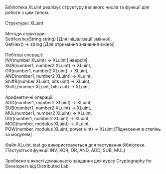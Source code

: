 Бібліотека XLuint реалізує структуру великого числа та функції для роботи з цим типом.\
\
Структури: XLuint\
\
Методи структури:\
SetHex(hexString string) \[Для ініціалізації змінної],\
GetHex() -> string \[Для отримання значення зміної]\
\
Побітові операції:\
INV(number XLuint) -> XLuint \[інверсія],\
XOR(number1, number2 XLuint) -> XLuint,\
OR(number1, number2 XLuint) -> XLuint,\
AND(number1, number2 XLuint) -> XLuint,\
ShiftR(number XLuint, bits uint) -> XLuint,\
ShiftL(number XLuint, bits uint) -> XLuint\
\
Арифметичні операції:\
ADD(number1, number2 XLuint) -> XLuint,\
SUB(number1, number2 XLuint) -> XLuint,\
MUL(number1, number2 XLuint) -> XLuint,\
DIV(number1, number2 XLuint) -> XLuint,\
MOD(number, modulus XLuint) -> XLuint,\
POW(number, modulus XLuint, power uint) -> XLuint \[Піднесення в степінь за модулем]\
\
Файл XLuint_test.go використовується для тестування бібліотеки. (Тестуються функції INV, XOR, OR, AND, ADD, SUB, MUL)\
\
Зроблено в якості домашнього завдання для курсу Cryptography for Developers від Distributed Lab.
